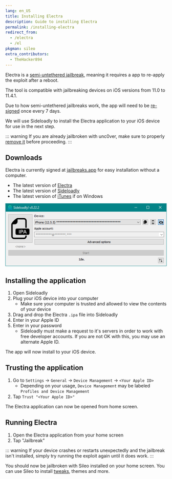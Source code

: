 ```yaml
---
lang: en_US
title: Installing Electra
description: Guide to installing Electra
permalink: /installing-electra
redirect_from:
  - /electra
  - /el
pkgman: sileo
extra_contributors:
  - TheHacker894
---
```


Electra is a [semi-untethered jailbreak](/types-of-jailbreak/#semi-untethered-jailbreaks), meaning it requires a app to re-apply the exploit after a reboot.

The tool is compatible with jailbreaking devices on iOS versions from 11.0 to 11.4.1.

Due to how semi-untethered jailbreaks work, the app will need to be [re-signed](/resigning-apps) once every 7 days.

We will use Sideloadly to install the Electra application to your iOS device for use in the next step.

::: warning
If you are already jailbroken with unc0ver, make sure to properly [remove it](/removing-unc0ver) before proceeding.
:::

## Downloads

<div class="custom-container tip" id="ifJailbreaksAppSigned"><p>
Electra is currently signed at <a href="https://jailbreaks.app/" target="_blank">jailbreaks.app</a> for easy installation without a computer.
</p></div>

- The latest version of [Electra](https://coolstar.org/electra/)
- The latest version of [Sideloadly](https://sideloadly.io/)
- The latest version of [iTunes](https://www.apple.com/itunes/download/win32) if on Windows

![A screenshot of the Sideloadly application (Windows)](/assets/images/sideloadly_win.png)

## Installing the application

1. Open Sideloadly
1. Plug your iOS device into your computer
    - Make sure your computer is trusted and allowed to view the contents of your device
1. Drag and drop the Electra `.ipa` file into Sideloadly
1. Enter in your Apple ID
1. Enter in your password
    - Sideloadly must make a request to it's servers in order to work with free developer accounts. If you are not OK with this, you may use an alternate Apple ID.

The app will now install to your iOS device.

## Trusting the application

1. Go to `Settings` -> `General` -> `Device Management` -> `<Your Apple ID>`
    - Depending on your usage, `Device Management` may be labeled `Profiles and Device Management`
1. Tap `Trust "<Your Apple ID>"`

The Electra application can now be opened from home screen.

## Running Electra

1. Open the Electra application from your home screen
1. Tap "Jailbreak"

::: warning
If your device crashes or restarts unexpectedly and the jailbreak isn't installed, simply try running the exploit again until it does work.
:::

You should now be jailbroken with Sileo installed on your home screen. You can use Sileo to install [tweaks](/faq/#what-are-tweaks), themes and more.
